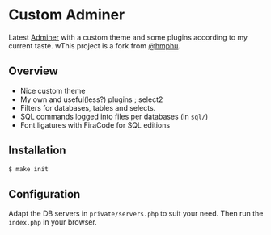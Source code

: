 Custom Adminer
=====================

Latest [Adminer][1] with a custom theme and some plugins according to my current taste. wThis project is a fork from [@hmphu][2].

## Overview

* Nice custom theme
* My own and useful(less?) plugins ; select2
* Filters for databases, tables and selects.
* SQL commands logged into files per databases (in `sql/`)
* Font ligatures with FiraCode for SQL editions

## Installation

```sh
$ make init
```

## Configuration

Adapt the DB servers in `private/servers.php` to suit your need.
Then run the `index.php` in your browser.

[1]: https://www.adminer.org/
[2]: https://github.com/hmphu/adminer